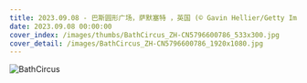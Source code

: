 ```yaml
---
title: 2023.09.08 - 巴斯圆形广场，萨默塞特 ，英国 (© Gavin Hellier/Getty Images)
date: 2023.09.08 00:00:00
cover_index: /images/thumbs/BathCircus_ZH-CN5796600786_533x300.jpg
cover_detail: /images/BathCircus_ZH-CN5796600786_1920x1080.jpg
---
```


![BathCircus](/images/BathCircus_ZH-CN5796600786_1920x1080.jpg)
